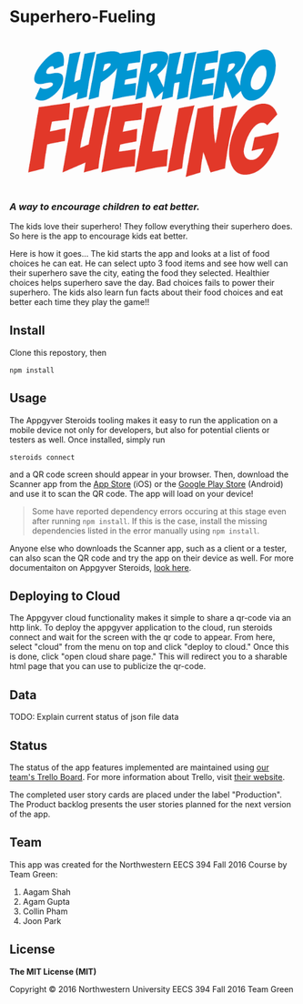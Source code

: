 # Superhero-Fueling
![Logo](app/common/assets/images/Title.PNG)
### *A way to encourage children to eat better.*

The kids love their superhero! They follow everything their superhero does. So here is the app to encourage kids eat better.

Here is how it goes... The kid starts the app and looks at a list of food choices he can eat. He can select upto 3 food items and see how well can their superhero save the city, eating the food they selected. Healthier choices helps superhero save the day. Bad choices fails to power their superhero. The kids also learn fun facts about their food choices and eat better each time they play the game!!


## Install

Clone this repostory, then

	npm install

## Usage

The Appgyver Steroids tooling makes it easy to run the application on a mobile device not only for developers, but also for potential clients or testers as well. Once installed, simply run

	steroids connect
	
and a QR code screen should appear in your browser. Then, download the Scanner app from the [App Store](https://itunes.apple.com/us/app/appgyver-scanner/id575076515?mt=8) (iOS) or the [Google Play Store](https://play.google.com/store/apps/details?id=com.appgyver.freshandroid&hl=en) (Android) and use it to scan the QR code. The app will load on your device!

>   Some have reported dependency errors occuring at this stage even after running `npm install`. If this is the case, install the missing dependencies listed in the error manually using `npm install`.

Anyone else who downloads the Scanner app, such as a client or a tester, can also scan the QR code and try the app on their device as well. For more documentaiton on Appgyver Steroids, [look here](https://play.google.com/store/apps/details?id=com.appgyver.freshandroid&hl=en).

## Deploying to Cloud

The Appgyver cloud functionality makes it simple to share a qr-code via an http link. To deploy the appgyver application to the cloud, run steroids connect and wait for the screen with the qr code to appear. From here, select "cloud" from the menu on top and click "deploy to cloud." Once this is done, click "open cloud share page." This will redirect you to a sharable html page that you can use to publicize the qr-code.

## Data

TODO: Explain current status of json file data

## Status

The status of the app features implemented are maintained using [our team's Trello Board](https://trello.com/b/GpERMUd6/user-stories
). For more information about Trello, visit [their website](https://trello.com/home).

The completed user story cards are placed under the label "Production". The Product backlog presents the user stories planned for the next version of the app.

## Team

This app was created for the Northwestern EECS 394 Fall 2016 Course by Team Green:

1. Aagam Shah
2. Agam Gupta
3. Collin Pham
4. Joon Park

## License

**The MIT License (MIT)**

Copyright &copy; 2016 Northwestern University EECS 394 Fall 2016 Team Green